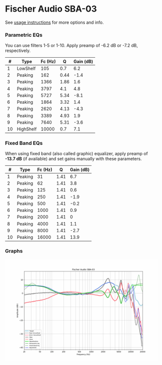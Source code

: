 # Fischer Audio SBA-03
See [usage instructions](https://github.com/jaakkopasanen/AutoEq#usage) for more options and info.

### Parametric EQs
You can use filters 1-5 or 1-10. Apply preamp of -6.2 dB or -7.2 dB, respectively.

|   # | Type      |   Fc (Hz) |    Q |   Gain (dB) |
|-----|-----------|-----------|------|-------------|
|   1 | LowShelf  |       105 | 0.7  |         6.2 |
|   2 | Peaking   |       162 | 0.44 |        -1.4 |
|   3 | Peaking   |      1366 | 1.86 |         1.6 |
|   4 | Peaking   |      3797 | 4.1  |         4.8 |
|   5 | Peaking   |      5727 | 5.34 |        -8.1 |
|   6 | Peaking   |      1864 | 3.32 |         1.4 |
|   7 | Peaking   |      2620 | 4.13 |        -4.3 |
|   8 | Peaking   |      3389 | 4.93 |         1.9 |
|   9 | Peaking   |      7640 | 5.31 |        -3.6 |
|  10 | HighShelf |     10000 | 0.7  |         7.1 |

### Fixed Band EQs
When using fixed band (also called graphic) equalizer, apply preamp of **-13.7 dB** (if available) and set gains manually with these parameters.

|   # | Type    |   Fc (Hz) |    Q |   Gain (dB) |
|-----|---------|-----------|------|-------------|
|   1 | Peaking |        31 | 1.41 |         6.7 |
|   2 | Peaking |        62 | 1.41 |         3.8 |
|   3 | Peaking |       125 | 1.41 |         0.6 |
|   4 | Peaking |       250 | 1.41 |        -1.9 |
|   5 | Peaking |       500 | 1.41 |        -0.2 |
|   6 | Peaking |      1000 | 1.41 |         0.9 |
|   7 | Peaking |      2000 | 1.41 |         0   |
|   8 | Peaking |      4000 | 1.41 |         1.1 |
|   9 | Peaking |      8000 | 1.41 |        -2.7 |
|  10 | Peaking |     16000 | 1.41 |        13.9 |

### Graphs
![](./Fischer%20Audio%20SBA-03.png)
